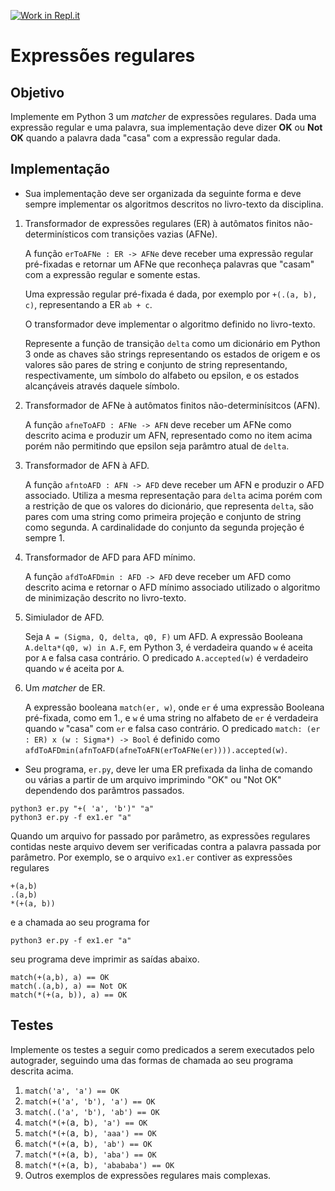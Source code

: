 [![Work in Repl.it](https://classroom.github.com/assets/work-in-replit-14baed9a392b3a25080506f3b7b6d57f295ec2978f6f33ec97e36a161684cbe9.svg)](https://classroom.github.com/online_ide?assignment_repo_id=4384046&assignment_repo_type=AssignmentRepo)
# Expressões regulares

## Objetivo

Implemente em Python 3 um _matcher_ de expressões regulares. Dada uma expressão regular e uma palavra, sua implementação deve dizer **OK** ou **Not OK** quando a palavra dada "casa" com a expressão regular dada.

## Implementação 

- Sua implementação deve ser organizada da seguinte forma e deve sempre implementar os algoritmos descritos no livro-texto da disciplina.

1. Transformador de expressões regulares (ER) à autômatos finitos não-determinísticos com transições vazias (AFNe).  

   A função `erToAFNe : ER -> AFNe` deve receber uma expressão regular pré-fixadas e retornar um AFNe que reconheça palavras que "casam" com a expressão regular e somente estas. 
   
   Uma expressão regular pré-fixada é dada, por exemplo por `+(.(a, b), c)`, representando a ER `ab + c`.
   
   O transformador deve implementar o algoritmo definido no livro-texto.
   
   Represente a função de transição `delta` como um dicionário em Python 3 onde as chaves são strings representando os estados de origem e os valores são pares de string e conjunto de string representando, respectivamente, um símbolo do alfabeto ou epsilon, e os estados alcançáveis através daquele símbolo. 

1. Transformador de AFNe à autômatos finitos não-determinísitcos (AFN).  

   A função `afneToAFD : AFNe -> AFN` deve receber um AFNe como descrito acima e produzir um AFN, representado como no item acima porém não permitindo que epsilon seja parâmtro atual de `delta`.
   
1. Transformador de AFN à AFD.  

    A função `afntoAFD : AFN -> AFD` deve receber um AFN e produzir o AFD associado. Utiliza a mesma representação para `delta` acima porém com a restrição de que os valores do dicionário, que representa `delta`, são pares com uma string como primeira projeção e conjunto de string como segunda. A cardinalidade do conjunto da segunda projeção é sempre 1. 
    
1. Transformador de AFD para AFD mínimo.

   A função `afdToAFDmin : AFD -> AFD` deve receber um AFD como descrito acima e retornar o AFD mínimo associado utilizado o algoritmo de minimização descrito no livro-texto.
   
1. Simiulador de AFD.

   Seja `A = (Sigma, Q, delta, q0, F)` um AFD.  A expressão Booleana `A.delta*(q0, w) in A.F`, em Python 3, é verdadeira quando `w` é aceita por `A` e falsa casa contrário. O predicado `A.accepted(w)` é verdadeiro quando `w` é aceita por `A`.
   
1. Um _matcher_ de ER.  

   A expressão booleana `match(er, w)`, onde `er` é uma expressão Booleana pré-fixada, como em 1., e `w` é uma string no alfabeto de `er` é verdadeira quando `w` "casa" com `er` e falsa caso contrário. O predicado `match: (er : ER) x (w : Sigma*) -> Bool` é definido como `afdToAFDmin(afnToAFD(afneToAFN(erToAFNe(er)))).accepted(w)`.
  
- Seu programa, `er.py`, deve ler uma ER prefixada da linha de comando ou várias a partir de um arquivo imprimindo "OK" ou "Not OK" dependendo dos parâmtros passados.
```shell  
python3 er.py "+( 'a', 'b')" "a"
python3 er.py -f ex1.er "a" 
```
Quando um arquivo for passado por parâmetro, as expressões regulares contidas neste arquivo devem ser verificadas contra a palavra passada por parâmetro.
Por exemplo, se o arquivo `ex1.er` contiver as expressões regulares
```
+(a,b)
.(a,b)
*(+(a, b))
```
e a chamada ao seu programa for
```
python3 er.py -f ex1.er "a"
```
seu programa deve imprimir as saídas abaixo.
```
match(+(a,b), a) == OK
match(.(a,b), a) == Not OK
match(*(+(a, b)), a) == OK
```
  
## Testes

Implemente os testes a seguir como predicados a serem executados pelo autograder, seguindo uma das formas de chamada ao seu programa descrita acima.

1. `match('a', 'a') == OK`
1. `match(+('a', 'b'), 'a') == OK`
2. `match(.('a', 'b'), 'ab') == OK`
3. `match(*(+(`a`, `b`), 'a') == OK`
4. `match(*(+(`a`, `b`), 'aaa') == OK`
5. `match(*(+(`a`, `b`), 'ab') == OK`
6. `match(*(+(`a`, `b`), 'aba') == OK`
7. `match(*(+(`a`, `b`), 'abababa') == OK`
8. Outros exemplos de expressões regulares mais complexas.
